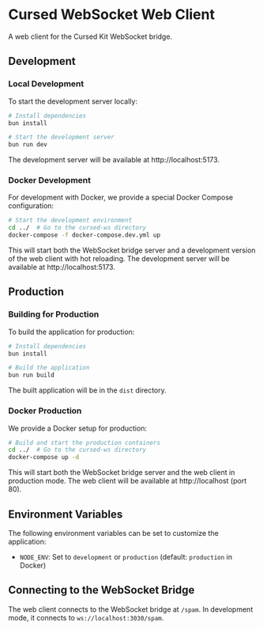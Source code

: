 # Cursed WebSocket Web Client

A web client for the Cursed Kit WebSocket bridge.

## Development

### Local Development

To start the development server locally:

```bash
# Install dependencies
bun install

# Start the development server
bun run dev
```

The development server will be available at http://localhost:5173.

### Docker Development

For development with Docker, we provide a special Docker Compose configuration:

```bash
# Start the development environment
cd ../  # Go to the cursed-ws directory
docker-compose -f docker-compose.dev.yml up
```

This will start both the WebSocket bridge server and a development version of the web client with hot reloading.
The development server will be available at http://localhost:5173.

## Production

### Building for Production

To build the application for production:

```bash
# Install dependencies
bun install

# Build the application
bun run build
```

The built application will be in the `dist` directory.

### Docker Production

We provide a Docker setup for production:

```bash
# Build and start the production containers
cd ../  # Go to the cursed-ws directory
docker-compose up -d
```

This will start both the WebSocket bridge server and the web client in production mode.
The web client will be available at http://localhost (port 80).

## Environment Variables

The following environment variables can be set to customize the application:

- `NODE_ENV`: Set to `development` or `production` (default: `production` in Docker)

## Connecting to the WebSocket Bridge

The web client connects to the WebSocket bridge at `/spam`. In development mode, it connects to `ws://localhost:3030/spam`.
